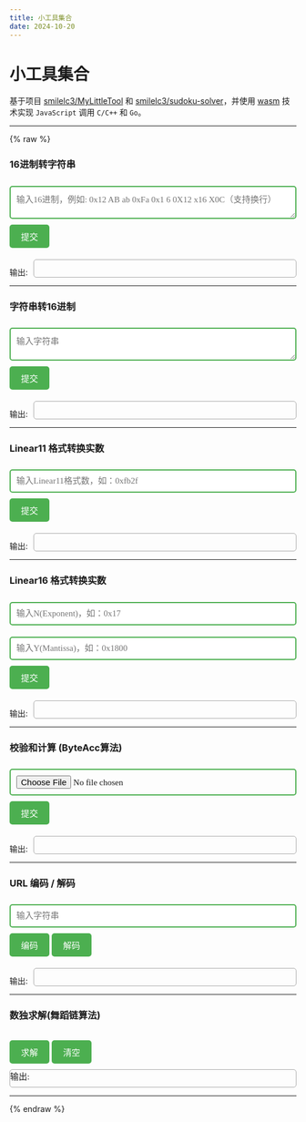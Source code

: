 ```yaml
---
title: 小工具集合
date: 2024-10-20
---
```


# 小工具集合

基于项目 [smilelc3/MyLittleTool](https://github.com/smilelc3/MyLittleTool) 和 [smilelc3/sudoku-solver](https://github.com/smilelc3/sudoku-solver)，并使用 [wasm](https://developer.mozilla.org/zh-CN/docs/WebAssembly/C_to_Wasm) 技术实现 `JavaScript` 调用 `C/C++` 和 `Go`。

---
{% raw %}
<div class="tool-section" id="Hex2Ascii">
    <h3>16进制转字符串</h3>
    <textarea placeholder="输入16进制，例如: 0x12 AB ab 0xFa 0x1 6 0X12 x16 X0C（支持换行）" id="inHexStr"></textarea>
    <button onclick="summit('Hex2Ascii', 'inHexStr', 'outAsciiStr')">提交</button>
    <div class="output-container">
        <span class="output-label">输出:</span>
        <div class="output" id="outAsciiStr"></div>
    </div>
</div>
<hr>
<div class="tool-section" id="Ascii2Hex">
    <h3>字符串转16进制</h3>
    <textarea placeholder="输入字符串" id="inAsciiStr"></textarea>
    <button onclick="summit('Ascii2Hex', 'inAsciiStr', 'outHexStr')">提交</button>
    <div class="output-container">
        <span class="output-label">输出:</span>
        <div class="output" id="outHexStr"></div>
    </div>
</div>
<hr>
<div class="tool-section" id="Linea11Trans">
    <h3>Linear11 格式转换实数</h3>
    <input type="text" placeholder="输入Linear11格式数，如：0xfb2f" id="inLinear11" />
    <button onclick="summit('Linea11Trans', 'inLinear11', 'outRealForLinear11')">提交</button>
    <div class="output-container">
        <span class="output-label">输出:</span>
        <div class="output" id="outRealForLinear11"></div>
    </div>
</div>
<hr>
<div class="tool-section" id="Linea16Trans">
    <h3>Linear16 格式转换实数</h3>
    <input type="text" placeholder="输入N(Exponent)，如：0x17" id="inLinear16Exp" />
    <input type="text" placeholder="输入Y(Mantissa)，如：0x1800" id="inLinear16Man" />
    <button onclick="summit('Linea16Trans', 'inLinear16Exp', 'outRealForLinear16')">提交</button>
    <div class="output-container">
        <span class="output-label">输出:</span>
        <div class="output" id="outRealForLinear16"></div>
    </div>
</div>
<hr>
<div class="tool-section" id="ByteAccByMem">
    <h3>校验和计算 (ByteAcc算法)</h3>
    <input type="file" id="fileInput" />
    <button onclick="summit('ByteAcc', null, 'outByteAcc')">提交</button>
    <div class="output-container">
        <span class="output-label">输出:</span>
        <div class="output" id="outByteAcc"></div>
    </div>
</div>
<hr>
<div class="tool-section" id="UrlEncode">
    <h3>URL 编码 / 解码</h3>
    <input type="text" placeholder="输入字符串" id="inUrlStr" />
    <button onclick="summit('UrlEncode', 'inUrlStr', 'outUrlStr')">编码</button>
    <button onclick="summit('UrlDecode', 'inUrlStr', 'outUrlStr')">解码</button>
    <div class="output-container">
        <span class="output-label">输出:</span>
        <div class="output" id="outUrlStr"></div>
    </div>
</div>
<hr>
<div class="tool-section" id="sudoku">
    <h3>数独求解(舞蹈链算法)</h3>
    <table class="sudoku-table">
        <tbody id="sudoku-tbody">
        <!-- 动态生成的行和单元格将插入到这里 -->
        </tbody>
    </table>
    <button onclick="solveSudoku()">求解</button>
    <button onclick="clearSudoku()">清空</button>
    <div class="output" id="outSudoku">输出:</div>
</div>
<hr>
<script src="/js/MyLittleTool.js"></script>
<script>
    let C_Hex2Ascii, C_Ascii2Hex, C_Linear11Trans, C_ByteAccByMem;
    // 等待 wasm 模块加载
    Module.onRuntimeInitialized = async () => {
        C_Hex2Ascii = Module.cwrap('C_Hex2Ascii', 'string', ['string']);
        C_Ascii2Hex = Module.cwrap('C_Ascii2Hex', 'string', ['string']);
        C_Linear11Trans = Module.cwrap('C_Linear11Trans', 'string', ['string']);
        C_Linear16Trans = Module.cwrap('C_Linear16Trans', 'string', ['string', 'string']);
        C_ByteAccByMem = Module.cwrap('C_ByteAccByMem', 'string', ['number', 'number']);
        console.log("C/C++ Wasm loaded successfully");
    };
    // 调用 wasm 中导出的函数或自定义函数
    function summit(funcName, inputId, outputId) {
        let input;
        if (document.getElementById(inputId)) {
            input = document.getElementById(inputId).value;
        }
        let output;
        switch (funcName) {
            case 'Hex2Ascii':
                output = C_Hex2Ascii(input);
                break;
            case 'Ascii2Hex':
                output = C_Ascii2Hex(input);
                break;
            case 'Linea11Trans':
                output = C_Linear11Trans(input);
                break;
            case 'Linea16Trans':
                let input2;
                input2 = document.getElementById("inLinear16Man").value;
                output = C_Linear16Trans(input, input2);
                break;
            case 'ByteAcc':
                return doByteAcc(outputId);
            case 'UrlEncode':
                output = encodeURI(input);
                break;
            case 'UrlDecode':
                output = decodeURI(input);
                break;
        }
        updateOutput(outputId, output);
    }
    function updateOutput(outputId, output) {
        document.getElementById(outputId).innerText = `${output}`;
    }
    function doByteAcc(outputId) {
        const fileInput = document.getElementById('fileInput');
        if (fileInput.files.length === 0) {
            alert('请先选择一个文件');
            return;
        }
        const file = fileInput.files[0];
        if (file.size > 2147483648 / 2 * 0.9) {
            console.log("file size " + file.size + " is out of range")
            updateOutput(outputId, "文件过大");
            return;
        }
        reader = new FileReader();
        reader.onload = (event) => {
            updateOutput(outputId, "处理中");
            let arrayBuffer = event.target.result;
            let byteArray = new Uint8Array(arrayBuffer);
            const length = byteArray.length;
            // 分配内存并拷贝数据
            let buffer = Module._malloc(length);
            try {
                Module.HEAPU8.set(byteArray, buffer);
                byteArray = null;
                arrayBuffer = null;
                // 调用 C++ 函数打印字节
                const checksumByteAcc = C_ByteAccByMem(buffer, length);
                updateOutput(outputId, checksumByteAcc);
            } catch (error) {
                console.error("Error during C function call:", error);
                updateOutput(outputId, "处理出错");
            } finally { // 释放内存
                Module._free(buffer);
                buffer = null;
                byteArray = null;
                arrayBuffer = null;
                reader.onload = null; // 清理事件处理程序
                reader = null;
            }
        };
        reader.onprogress = (event) => {
            updateOutput(outputId, "处理中");
        }
        reader.readAsArrayBuffer(file);
    }
</script>
<script src="/js/wasm_exec.js"></script>
<script>
    let go;
    async function loadGoWasm() {
        go = new Go();
        const response = await fetch("/js/sudoku.wasm");
        const result = await WebAssembly.instantiateStreaming(response, go.importObject);
        go.run(result.instance);
    }
    loadGoWasm().then(() => {
        console.log("Go Wasm loaded successfully");
    }).catch(err => {
        console.error("Error loading Go Wasm:", err);
    });
    function solveSudoku() {
        const inputs = document.querySelectorAll('.sudoku-input'); // 获取所有输入框
        const matrix = [];
        inputs.forEach(input => {   // 将输入值转换为数字，如果为空则为 0
            matrix.push(input.value ? Number(input.value) : 0);
        });
        if (matrix.length != 81) {    // 确保数组长度为 81
            alert("输入不完整，请确保填写所有数字。");
            return;
        }
        const jsArray = Array.from(matrix);
        const ret = GO_sudoku(jsArray);
        if (ret.isSolved) {             // 填充表格
            inputs.forEach((input, index) => {
                input.value = ret.result[index]; // 填充结果数组
                document.getElementById('outSudoku').textContent = '输出: 耗时 ' + ret.timeMs + ' ms';
            });
        } else {
          document.getElementById('outSudoku').textContent = '该数独无解';
        }
    };
    function clearSudoku() {
        const inputs = document.querySelectorAll('.sudoku-input');
        inputs.forEach(input => {
            input.value = ''; // 清空输入框
            document.getElementById('outSudoku').textContent = '输出:';
        });
    };
</script>
<script>
    const tableBody = document.getElementById('sudoku-tbody');
    for (let i = 0; i < 9; i++) {
        const row = document.createElement('tr'); // 创建一行
        for (let j = 0; j < 9; j++) {
            const cell = document.createElement('td'); // 创建一个单元格
            const input = document.createElement('input'); // 创建输入框
            input.type = 'number'; // 设置输入框类型
            input.className = 'sudoku-input';
            input.min = 1; // 设置最小值
            input.max = 9; // 设置最大值
            input.addEventListener('input', function () {
                    // 将输入值限制为 1 到 9 的数字
                    if (this.value.length > 1) {
                        this.value = this.value.slice(0, 1); // 只保留第一个字符
                    }
                    const num = parseInt(this.value, 10);   // 必须满足1~9
                    if (num < 1 || num > 9 || isNaN(num)) {
                        this.value = ''; // 清空输入
                    }
                });
            cell.appendChild(input); // 将输入框添加到单元格
            row.appendChild(cell); // 将单元格添加到行
        }
        tableBody.appendChild(row); // 将行添加到表格主体
    }
    function validateInput(input) {
        const value = parseInt(input.value, 10);
        if (value < 1 || value > 9 || isNaN(value)) {
            input.value = ''; // 清空输入
        }
    }
</script>
<style>
    textarea, input[type="text"], input[type="file"] {
        width: 100%;
        padding: 10px;
        margin: 10px 0;
        border: 2px solid #4CAF50;
        border-radius: 5px;
        font-family: Consolas;
        font-size: 15px;
        resize: vertical;
    }
    button {
        padding: 10px 20px;
        background-color: #4CAF50;
        color: white;
        border: none;
        border-radius: 5px;
        cursor: pointer;
        font-size: 15px;
    }
    button:hover {
        background-color: #45a049;
    }
    .output-container {
        display: flex; /* 使用 Flexbox 布局 */
        align-items: flex-end;
        margin-top: 10px;
    }
    .output-label {
        margin-right: 10px;
    }
    .output {
        margin-top: 10px;
        font-family: Consolas;
        font-size: 15px;
        border: 1px solid #aaa;
        min-height: 30px;
        border-radius: 5px;
        flex: 1; /* 使输出框占满剩余的空间 */
    }
    .sudoku-table {
        width: auto;
        td {
            width: 30px;
            height: 30px;
            border: 1px solid #45a049;
            text-align: center;
            vertical-align: middle;
            position: relative; /* 为了绝对定位标签 */
            padding: 10px;
            background-color: #f9f9f9;
        }
        .sudoku-input {
        border: none;
        text-align: center;
        font-size: 22px;
        box-sizing: border-box;
        padding: 0;
        margin: 0;
        outline: none;
        color: #333; /* 输入框中数字的颜色 */
        background-color: #f9f9f9;
        }
        /* 隐藏数字输入框的上下箭头 */
        input[type="number"]::-webkit-inner-spin-button,
        input[type="number"]::-webkit-outer-spin-button {
            -webkit-appearance: none;
            margin: 0;
        }
        td:first-child {
            border-left: 2px solid #4CAF50; /* 左边框加粗 */
        }
        td:nth-child(3n) {
            border-right: 2px solid #4CAF50; /* 右边框加粗 */
        }
        tr:first-child td {
            border-top: 2px solid #4CAF50; /* 上边框加粗 */
        }
        tr:nth-child(3n) td {
            border-bottom: 2px solid #4CAF50; /* 下边框加粗 */
        }
    }
</style>
{% endraw %}